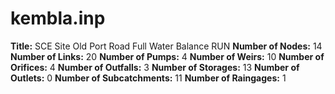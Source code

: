 # kembla.inp
**Title:** SCE Site Old Port Road Full Water Balance RUN
**Number of Nodes:** 14
**Number of Links:** 20
**Number of Pumps:** 4
**Number of Weirs:** 10
**Number of Orifices:** 4
**Number of Outfalls:** 3
**Number of Storages:** 13
**Number of Outlets:** 0
**Number of Subcatchments:** 11
**Number of Raingages:** 1
